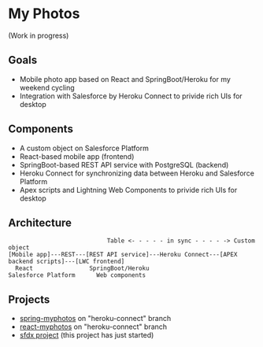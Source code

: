 # My Photos

(Work in progress)

## Goals

- Mobile photo app based on React and SpringBoot/Heroku for my weekend cycling
- Integration with Salesforce by Heroku Connect to privide rich UIs for desktop

## Components

- A custom object on Salesforce Platform
- React-based mobile app (frontend)
- SpringBoot-based REST API service with PostgreSQL (backend)
- Heroku Connect for synchronizing data between Heroku and Salesforce Platform
- Apex scripts and Lightning Web Components to privide rich UIs for desktop

## Architecture

```
                            Table <- - - - - in sync - - - - -> Custom object
[Mobile app]---REST---[REST API service]---Heroku Connect---[APEX backend scripts]---[LWC frontend]
  React                SpringBoot/Heroku                     Salesforce Platform      Web components

```

## Projects
- [spring-myphotos](https://github.com/araobp/spring-myphotos/tree/heroku-connect) on "heroku-connect" branch
- [react-myphotos](https://github.com/araobp/react-myphotos/tree/heroku-connect) on "heroku-connect" branch
- [sfdx project](./myphotos) (this project has just started)
